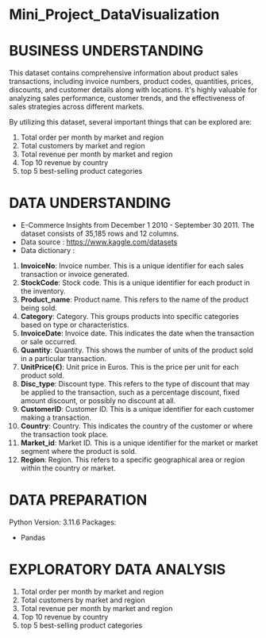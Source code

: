 # Mini_Project_DataVisualization

# **BUSINESS UNDERSTANDING**

This dataset contains comprehensive information about product sales transactions, including invoice numbers, product codes, quantities, prices, discounts, and customer details along with locations. It's highly valuable for analyzing sales performance, customer trends, and the effectiveness of sales strategies across different markets.

By utilizing this dataset, several important things that can be explored are:
1. Total order per month by market and region
2. Total customers by market and region
3. Total revenue per month by market and region
4. Top 10 revenue by country
5. top 5 best-selling product categories

# **DATA UNDERSTANDING**

- E-Commerce Insights from December 1 2010 - September 30 2011. The dataset consists of 35,185 rows and 12 columns.
- Data source : https://www.kaggle.com/datasets
- Data dictionary :
1. **InvoiceNo**: Invoice number. This is a unique identifier for each sales transaction or invoice generated.
2. **StockCode**: Stock code. This is a unique identifier for each product in the inventory.
3. **Product_name**: Product name. This refers to the name of the product being sold.
4. **Category**: Category. This groups products into specific categories based on type or characteristics.
5. **InvoiceDate**: Invoice date. This indicates the date when the transaction or sale occurred.
6. **Quantity**: Quantity. This shows the number of units of the product sold in a particular transaction.
7. **UnitPrice(€)**: Unit price in Euros. This is the price per unit for each product sold.
8. **Disc_type**: Discount type. This refers to the type of discount that may be applied to the transaction, such as a percentage discount, fixed amount discount, or possibly no discount at all.
9. **CustomerID**: Customer ID. This is a unique identifier for each customer making a transaction.
10. **Country**: Country. This indicates the country of the customer or where the transaction took place.
11. **Market_id**: Market ID. This is a unique identifier for the market or market segment where the product is sold.
12. **Region**: Region. This refers to a specific geographical area or region within the country or market.

# **DATA PREPARATION**
Python Version: 3.11.6
Packages:
- Pandas

# **EXPLORATORY DATA ANALYSIS**
1. Total order per month by market and region
2. Total customers by market and region
3. Total revenue per month by market and region
4. Top 10 revenue by country
5. top 5 best-selling product categories
